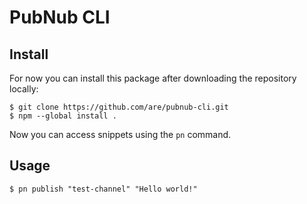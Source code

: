 # PubNub CLI

## Install

For now you can install this package after downloading the repository locally:

    $ git clone https://github.com/are/pubnub-cli.git
    $ npm --global install .

Now you can access snippets using the `pn` command.

## Usage

    $ pn publish "test-channel" "Hello world!"
